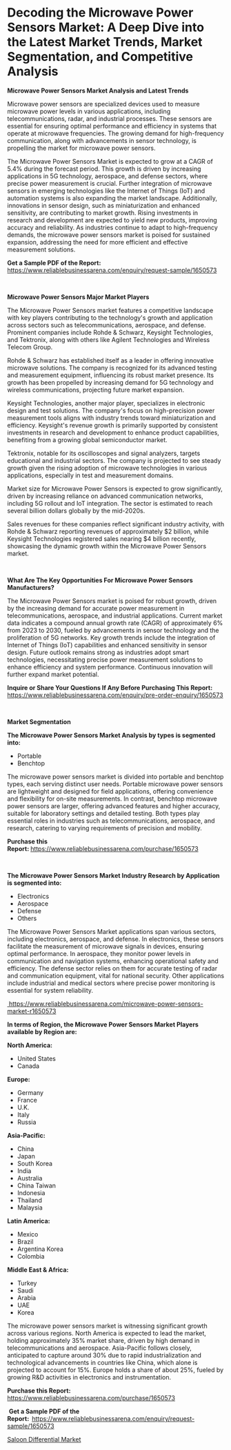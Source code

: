 <p><h1>Decoding the Microwave Power Sensors Market: A Deep Dive into the Latest Market Trends, Market Segmentation, and Competitive Analysis</h1></p><p><strong>Microwave Power Sensors Market Analysis and Latest Trends</strong></p>
<p><p>Microwave power sensors are specialized devices used to measure microwave power levels in various applications, including telecommunications, radar, and industrial processes. These sensors are essential for ensuring optimal performance and efficiency in systems that operate at microwave frequencies. The growing demand for high-frequency communication, along with advancements in sensor technology, is propelling the market for microwave power sensors.</p><p>The Microwave Power Sensors Market is expected to grow at a CAGR of 5.4% during the forecast period. This growth is driven by increasing applications in 5G technology, aerospace, and defense sectors, where precise power measurement is crucial. Further integration of microwave sensors in emerging technologies like the Internet of Things (IoT) and automation systems is also expanding the market landscape. Additionally, innovations in sensor design, such as miniaturization and enhanced sensitivity, are contributing to market growth. Rising investments in research and development are expected to yield new products, improving accuracy and reliability. As industries continue to adapt to high-frequency demands, the microwave power sensors market is poised for sustained expansion, addressing the need for more efficient and effective measurement solutions.</p></p>
<p><strong>Get a Sample PDF of the Report:&nbsp;</strong> <a href="https://www.reliablebusinessarena.com/enquiry/request-sample/1650573?utm_campaign=2793&utm_medium=2&utm_source=Github&utm_content=ia&utm_term=23032025&utm_id=microwave-power-sensors">https://www.reliablebusinessarena.com/enquiry/request-sample/1650573</a></p>
<p>&nbsp;</p>
<p><strong>Microwave Power Sensors Major Market Players</strong></p>
<p><p>The Microwave Power Sensors market features a competitive landscape with key players contributing to the technology's growth and application across sectors such as telecommunications, aerospace, and defense. Prominent companies include Rohde & Schwarz, Keysight Technologies, and Tektronix, along with others like Agilent Technologies and Wireless Telecom Group.</p><p>Rohde & Schwarz has established itself as a leader in offering innovative microwave solutions. The company is recognized for its advanced testing and measurement equipment, influencing its robust market presence. Its growth has been propelled by increasing demand for 5G technology and wireless communications, projecting future market expansion.</p><p>Keysight Technologies, another major player, specializes in electronic design and test solutions. The company's focus on high-precision power measurement tools aligns with industry trends toward miniaturization and efficiency. Keysight's revenue growth is primarily supported by consistent investments in research and development to enhance product capabilities, benefiting from a growing global semiconductor market.</p><p>Tektronix, notable for its oscilloscopes and signal analyzers, targets educational and industrial sectors. The company is projected to see steady growth given the rising adoption of microwave technologies in various applications, especially in test and measurement domains.</p><p>Market size for Microwave Power Sensors is expected to grow significantly, driven by increasing reliance on advanced communication networks, including 5G rollout and IoT integration. The sector is estimated to reach several billion dollars globally by the mid-2020s.</p><p>Sales revenues for these companies reflect significant industry activity, with Rohde & Schwarz reporting revenues of approximately $2 billion, while Keysight Technologies registered sales nearing $4 billion recently, showcasing the dynamic growth within the Microwave Power Sensors market.</p></p>
<p>&nbsp;</p>
<p><strong>What Are The Key Opportunities For Microwave Power Sensors Manufacturers?</strong></p>
<p><p>The Microwave Power Sensors market is poised for robust growth, driven by the increasing demand for accurate power measurement in telecommunications, aerospace, and industrial applications. Current market data indicates a compound annual growth rate (CAGR) of approximately 6% from 2023 to 2030, fueled by advancements in sensor technology and the proliferation of 5G networks. Key growth trends include the integration of Internet of Things (IoT) capabilities and enhanced sensitivity in sensor design. Future outlook remains strong as industries adopt smart technologies, necessitating precise power measurement solutions to enhance efficiency and system performance. Continuous innovation will further expand market potential.</p></p>
<p><strong>Inquire or Share Your Questions If Any Before Purchasing This Report:</strong> <a href="https://www.reliablebusinessarena.com/enquiry/pre-order-enquiry/1650573?utm_campaign=2793&utm_medium=2&utm_source=Github&utm_content=ia&utm_term=23032025&utm_id=microwave-power-sensors">https://www.reliablebusinessarena.com/enquiry/pre-order-enquiry/1650573</a></p>
<p>&nbsp;</p>
<p><strong>Market Segmentation</strong></p>
<p><strong>The Microwave Power Sensors Market Analysis by types is segmented into:</strong></p>
<p><ul><li>Portable</li><li>Benchtop</li></ul></p>
<p><p>The microwave power sensors market is divided into portable and benchtop types, each serving distinct user needs. Portable microwave power sensors are lightweight and designed for field applications, offering convenience and flexibility for on-site measurements. In contrast, benchtop microwave power sensors are larger, offering advanced features and higher accuracy, suitable for laboratory settings and detailed testing. Both types play essential roles in industries such as telecommunications, aerospace, and research, catering to varying requirements of precision and mobility.</p></p>
<p><strong>Purchase this Report:&nbsp;</strong><a href="https://www.reliablebusinessarena.com/purchase/1650573?utm_campaign=2793&utm_medium=2&utm_source=Github&utm_content=ia&utm_term=23032025&utm_id=microwave-power-sensors">https://www.reliablebusinessarena.com/purchase/1650573</a></p>
<p>&nbsp;</p>
<p><strong>The Microwave Power Sensors Market Industry Research by Application is segmented into:</strong></p>
<p><ul><li>Electronics</li><li>Aerospace</li><li>Defense</li><li>Others</li></ul></p>
<p><p>The Microwave Power Sensors Market applications span various sectors, including electronics, aerospace, and defense. In electronics, these sensors facilitate the measurement of microwave signals in devices, ensuring optimal performance. In aerospace, they monitor power levels in communication and navigation systems, enhancing operational safety and efficiency. The defense sector relies on them for accurate testing of radar and communication equipment, vital for national security. Other applications include industrial and medical sectors where precise power monitoring is essential for system reliability.</p></p>
<p><a href="https://www.reliablebusinessarena.com/microwave-power-sensors-market-r1650573?utm_campaign=2793&utm_medium=2&utm_source=Github&utm_content=ia&utm_term=23032025&utm_id=microwave-power-sensors">&nbsp;https://www.reliablebusinessarena.com/microwave-power-sensors-market-r1650573</a></p>
<p><strong>In terms of Region, the Microwave Power Sensors Market Players available by Region are:</strong></p>
<p>
    <p> <strong> North America: </strong>
        <ul>
            <li>United States</li>
            <li>Canada</li>
        </ul>
        </p> 
    <p> <strong> Europe: </strong>
        <ul>
            <li>Germany</li>
            <li>France</li>
            <li>U.K.</li>
            <li>Italy</li>
            <li>Russia</li>
        </ul>
        </p> 
    <p> <strong> Asia-Pacific: </strong>
        <ul>
            <li>China</li>
            <li>Japan</li>
            <li>South Korea</li>
            <li>India</li>
            <li>Australia</li>
            <li>China Taiwan</li>
            <li>Indonesia</li>
            <li>Thailand</li>
            <li>Malaysia</li>
        </ul>
        </p> 
    <p> <strong> Latin America: </strong>
        <ul>
            <li>Mexico</li>
            <li>Brazil</li>
            <li>Argentina Korea</li>
            <li>Colombia</li>
        </ul>
        </p> 
    <p> <strong> Middle East & Africa: </strong>
        <ul>
            <li>Turkey</li>
            <li>Saudi</li>
            <li>Arabia</li>
            <li>UAE</li>
            <li>Korea</li>
        </ul>
    </p>
    </p>
<p><p>The microwave power sensors market is witnessing significant growth across various regions. North America is expected to lead the market, holding approximately 35% market share, driven by high demand in telecommunications and aerospace. Asia-Pacific follows closely, anticipated to capture around 30% due to rapid industrialization and technological advancements in countries like China, which alone is projected to account for 15%. Europe holds a share of about 25%, fueled by growing R&D activities in electronics and instrumentation.</p></p>
<p><strong>Purchase this Report: </strong><a href="https://www.reliablebusinessarena.com/purchase/1650573?utm_campaign=2793&utm_medium=2&utm_source=Github&utm_content=ia&utm_term=23032025&utm_id=microwave-power-sensors">https://www.reliablebusinessarena.com/purchase/1650573</a></p>
<p>&nbsp;<strong>Get a Sample PDF of the Report:&nbsp;&nbsp;</strong><a href="https://www.reliablebusinessarena.com/enquiry/request-sample/1650573?utm_campaign=2793&utm_medium=2&utm_source=Github&utm_content=ia&utm_term=23032025&utm_id=microwave-power-sensors">https://www.reliablebusinessarena.com/enquiry/request-sample/1650573</a></p>
<p><strong></strong></p>
<p><p><a href="https://github.com/ajayanhaizan/Market-Research-Report-List-1/blob/main/saloon-differential-market.md?utm_campaign=2793&utm_medium=2&utm_source=Github&utm_content=ia&utm_term=23032025&utm_id=microwave-power-sensors">Saloon Differential Market</a></p></p>